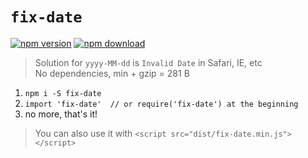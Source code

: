 # `fix-date`

[![npm version][npm-v-img]][npm-url]
[![npm download][npm-dl-img]][npm-url]

> Solution for `yyyy-MM-dd` is `Invalid Date` in Safari, IE, etc  
> No dependencies, min + gzip = 281 B

1. `npm i -S fix-date`
2. `import 'fix-date'  // or require('fix-date') at the beginning` 
3. no more, that's it!

> You can also use it with `<script src="dist/fix-date.min.js"></script>`

[npm-url]: https://www.npmjs.com/package/fix-date
[npm-v-img]: http://img.shields.io/npm/v/fix-date.svg
[npm-dl-img]: http://img.shields.io/npm/dm/fix-date.svg

